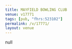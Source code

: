```yaml
---
title: MAYFIELD BOWLING CLUB
venue: v17771
tags: [pub, "fhrs:523102"]
permalink: /v/17771/
layout: venue
---
```

null